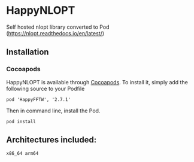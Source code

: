 # HappyNLOPT

Self hosted nlopt library converted to Pod (https://nlopt.readthedocs.io/en/latest/)

## Installation

### Cocoapods

HappyNLOPT is available through [Cocoapods](http://cocoapods.org/). To install it, simply add the following source to your Podfile

```
pod 'HappyFFTW', '2.7.1'
```

Then in command line, install the Pod.

```
pod install
```

## Architectures included: 

```
x86_64 arm64
```
